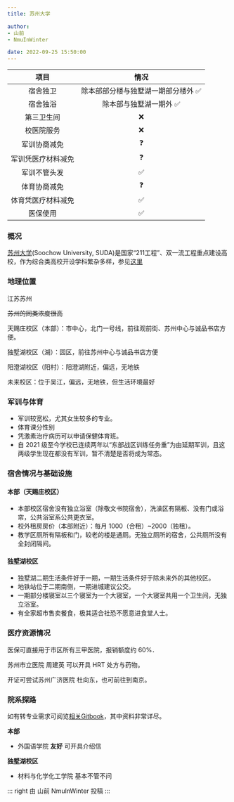 ```yaml
---
title: 苏州大学

author: 
- 山前
- NmuInWinter

date: 2022-09-25 15:50:00
---
```


|项目|情况|
|:---:|:---:|
|宿舍独卫|除本部部分楼与独墅湖一期部分楼外 ✅|
|宿舍独浴|除本部与独墅湖一期外 ✅|
|第三卫生间|❌|
|校医院服务|❌|
|军训协商减免|❓|
|军训凭医疗材料减免|❓|
|军训不管头发|✅|
|体育协商减免|❓|
|体育凭医疗材料减免|✅|
|医保使用|✅|

### 概况

[苏州大学](https://www.suda.edu.cn/)(Soochow University, SUDA)是国家“211工程”、双一流工程重点建设高校，作为综合类高校开设学科繁杂多样，参见[这里](https://www.suda.edu.cn/branch_setting/ybsz.jsp)

### 地理位置

江苏苏州

~~苏州的同类浓度很高~~

天赐庄校区（本部）：市中心，北门一号线，前往观前街、苏州中心与诚品书店方便。

独墅湖校区（湖）：园区，前往苏州中心与诚品书店方便

阳澄湖校区（阳村）：阳澄湖附近，偏远，无地铁

未来校区：位于吴江，偏远，无地铁，但生活环境最好

### 军训与体育

- 军训较宽松，尤其女生较多的专业。
- 体育课分性别
- 凭激素治疗病历可以申请保健体育班。
- 自 2021 级至今学校已连续两年以“东部战区训练任务重”为由延期军训，且这两级学生现在都没有军训，暂不清楚是否将成为常态。

### 宿舍情况与基础设施

#### 本部（天赐庄校区）
- 本部校区宿舍没有独立浴室（除敬文书院宿舍），洗澡区有隔板、没有门或浴帘，公共浴室系公共更衣室。
- 校外租房房价（本部附近）：每月 1000（合租）~2000（独租）。
- 教学区厕所有隔板和门，较老的楼是通厕。无独立厕所的宿舍，公共厕所没有全封闭隔间。

#### 独墅湖校区
- 独墅湖二期生活条件好于一期，一期生活条件好于除未来外的其他校区。
- 地铁站位于二期南侧，一期进城建议公交。
- 一期部分楼寝室以三个寝室为一个大寝室，一个大寝室共用一个卫生间，无独立浴室。
- 有全家超市售卖餐食，极其适合社恐不愿意进食堂人士。

### 医疗资源情况

医保可直接用于市区所有三甲医院，报销额度约 60%．

苏州市立医院 周建英 可以开具 HRT 处方与药物。

开证可尝试苏州广济医院 杜向东，也可前往到南京。

### 院系探路

如有转专业需求可阅览[相关Gitbook](https://gaoge011022.gitbook.io/suda-major-change-guide-universal/)，其中资料非常详尽。

**本部**

- 外国语学院 **友好** 可开具介绍信

**独墅湖校区**

- 材料与化学化工学院 基本不管不问

::: right
由 山前 NmuInWinter 投稿
:::
